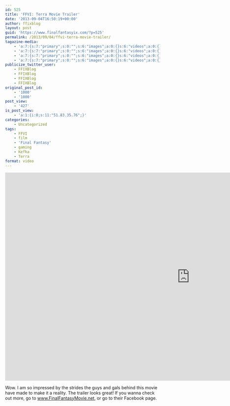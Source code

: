 ```yaml
---
id: 525
title: 'FFVI: Terra Movie Trailer'
date: '2013-09-04T16:50:19+00:00'
author: ffixblog
layout: post
guid: 'https://www.finalfantasyix.com/?p=525'
permalink: /2013/09/04/ffvi-terra-movie-trailer/
tagazine-media:
    - 'a:7:{s:7:"primary";s:0:"";s:6:"images";a:0:{}s:6:"videos";a:0:{}s:11:"image_count";i:0;s:6:"author";s:8:"47012034";s:7:"blog_id";s:8:"48119600";s:9:"mod_stamp";s:19:"2013-09-04 16:50:19";}'
    - 'a:7:{s:7:"primary";s:0:"";s:6:"images";a:0:{}s:6:"videos";a:0:{}s:11:"image_count";i:0;s:6:"author";s:8:"47012034";s:7:"blog_id";s:8:"48119600";s:9:"mod_stamp";s:19:"2013-09-04 16:50:19";}'
    - 'a:7:{s:7:"primary";s:0:"";s:6:"images";a:0:{}s:6:"videos";a:0:{}s:11:"image_count";i:0;s:6:"author";s:8:"47012034";s:7:"blog_id";s:8:"48119600";s:9:"mod_stamp";s:19:"2013-09-04 16:50:19";}'
    - 'a:7:{s:7:"primary";s:0:"";s:6:"images";a:0:{}s:6:"videos";a:0:{}s:11:"image_count";i:0;s:6:"author";s:8:"47012034";s:7:"blog_id";s:8:"48119600";s:9:"mod_stamp";s:19:"2013-09-04 16:50:19";}'
publicize_twitter_user:
    - FFIXBlog
    - FFIXBlog
    - FFIXBlog
    - FFIXBlog
original_post_id:
    - '1000'
    - '1000'
post_view:
    - '427'
is_post_view:
    - 'a:1:{i:0;s:11:"51.83.35.76";}'
categories:
    - Uncategorized
tags:
    - FFVI
    - film
    - 'Final Fantasy'
    - gaming
    - Kefka
    - Terra
format: video
---
```


<iframe allow="accelerometer; autoplay; encrypted-media; gyroscope; picture-in-picture" allowfullscreen="" frameborder="0" height="675" loading="lazy" src="https://www.youtube.com/embed/-HAfKzT35ls?feature=oembed" title="Final Fantasy: Terra - Trailer" width="1200"></iframe>

Wow. I am so impressed by the strides the guys and gals behind this movie have made to make it a reality. The trailer looks great! If you wanna check out more, go to www.FinalFantasyMovie.net, or go to their Facebook page.